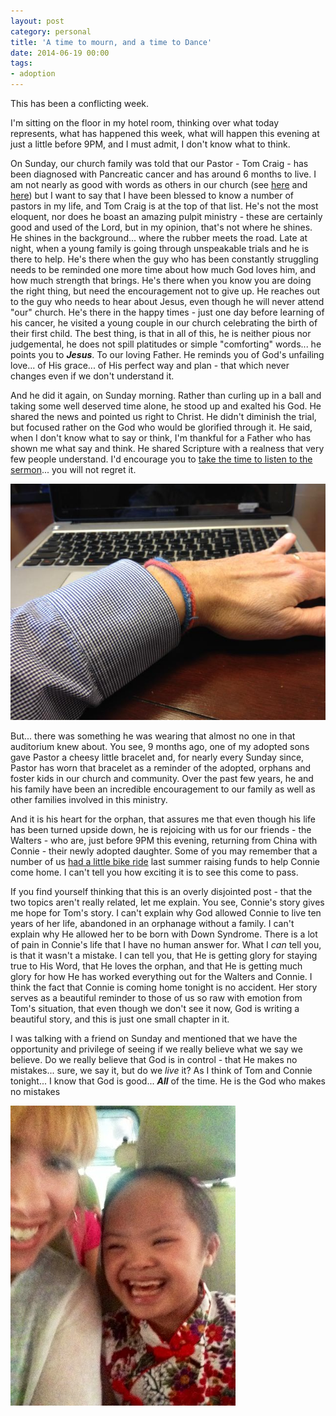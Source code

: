 ```yaml
---
layout: post
category: personal
title: 'A time to mourn, and a time to Dance'
date: 2014-06-19 00:00
tags:
- adoption
---
```


This has been a conflicting week.

I'm sitting on the floor in my hotel room, thinking over what today represents, what has happened this week, what
will happen this evening at just a little before 9PM, and I must admit, I don't know what to think.

On Sunday, our church family was told that our Pastor - Tom Craig - has been diagnosed with Pancreatic cancer and
has around 6 months to live. I am not nearly as good with words as others in our church (see
[here](http://zockollkids.wordpress.com/2014/06/18/we-received-shocking-news-on-sunday/) and
[here](http://barbarah.wordpress.com/2014/06/16/eternal-glories-gleam/)) but I want to say that I have been blessed to
know a number of pastors in my life, and Tom Craig is at the top of that list. He's not the most eloquent, nor does he
boast an amazing pulpit ministry - these are certainly good and used of the Lord, but in my opinion, that's not where
he shines. He shines in the background... where the rubber meets the road. Late at night, when a young family is going
through unspeakable trials and he is there to help. He's there when the guy who has been constantly struggling needs to
be reminded one more time about how much God loves him, and how much strength that brings. He's there when you know
you are doing the right thing, but need the encouragement not to give up. He reaches out to the guy who needs to hear
about Jesus, even though he will never attend "our" church. He's there in the happy times - just one day before learning
of his cancer, he visited a young couple in our church celebrating the birth of their first child. The best thing, is
that in all of this, he is neither pious nor judgemental, he does not spill platitudes or simple "comforting" words...
he points you to __*Jesus*__. To our loving Father. He reminds you of God's unfailing love... of His grace... of His
perfect way and plan - that which never changes even if we don't understand it.

And he did it again, on Sunday morning. Rather than curling up in a ball and taking some well deserved time alone, he
stood up and exalted his God. He shared the news and pointed us right to Christ. He didn't diminish the trial, but
focused rather on the God who would be glorified through it. He said, when I don't know what to say or think, I'm
thankful for a Father who has shown me what say and think. He shared Scripture with a realness that very few people
understand. I'd encourage you to [take the time to listen to the sermon](http://www.orbc4u.org/resources/sermons/recent-sermons/audio/269-applying-romans-8-to-terminal-cancer)...
you will not regret it.

<img alt='Tom Bracelet' src='/images/tom_bracelet.jpg' class='blogimage img-responsive'>

But... there was something he was wearing that almost no one in that auditorium knew about. You see, 9 months ago,
one of my adopted sons gave Pastor a cheesy little bracelet and, for nearly every Sunday since, Pastor has worn that
bracelet as a reminder of the adopted, orphans and foster kids in our church and community. Over the past few years,
he and his family have been an incredible encouragement to our family as well as other families involved in this ministry.

And it is his heart for the orphan, that assures me that even though his life has been turned upside down, he is
rejoicing with us for our friends - the Walters - who are, just before 9PM this evening, returning from China with
Connie - their newly adopted daughter. Some of you may remember that a number of us
[had a little bike ride](/personal/2013/06/02/i-ride-for-connie) last summer raising funds to help Connie come home. I can't
tell you how exciting it is to see this come to pass.

If you find yourself thinking that this is an overly disjointed post - that the two topics aren't really related, let
me explain. You see, Connie's story gives me hope for Tom's story. I can't explain why God allowed Connie to live ten
years of her life, abandoned in an orphanage without a family. I can't explain why He allowed her to be born with Down
Syndrome. There is a lot of pain in Connie's life that I have no human answer for. What I *can* tell you, is that it
wasn't a mistake. I can tell you, that He is getting glory for staying true to His Word, that He loves the orphan, and
that He is getting much glory for how He has worked everything out for the Walters and Connie. I think the fact that
Connie is coming home tonight is no accident. Her story serves as a beautiful reminder to those of us so raw with emotion
from Tom's situation, that even though we don't see it now, God is writing a beautiful story, and this is just one small
chapter in it.

I was talking with a friend on Sunday and mentioned that we have the opportunity and privilege of seeing if we really
believe what we say we believe. Do we really believe that God is in control - that He makes no mistakes... sure, we say
it, but do we _live_ it? As I think of Tom and Connie tonight... I know that God is good... __*All*__ of the time. He is
the God who makes no mistakes

<img alt='Connie' src='/images/conniehome.jpg' class='blogimage img-responsive'>

